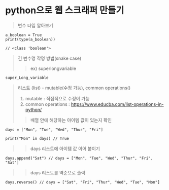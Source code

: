 # python으로 웹 스크래퍼 만들기
</hr>

> 변수 타입 알아보기 
    
    a_boolean = True
    print(type(a_boolean))
    
    // <class 'boolean'>

> 긴 변수명 작명 방법(snake case)     
>    > ex) superlongvariable

    super_Long_variable

> 리스트 (list) - mutable(수정 가능), common operations()    
> 1. mutable : 직접적으로 수정이 가능     
> 2. common operations : <https://www.educba.com/list-operations-in-python/>
>
> > 배열 안에 해당하는 아이템 값이 있는지 확인
    
    days = ["Mon", "Tue", "Wed", "Thur", "Fri"]
    
    print("Mon" in days) // True
>    > days 리스트에 아이템 값 이어 붙이기
    
    days.append("Sat") // days = ["Mon", "Tue", "Wed", "Thur", "Fri", "Sat"]
>    > days 리스트를 역순으로 출력
    
    days.reverse() // days = ["Sat", "Fri", "Thur", "Wed", "Tue", "Mon"]
>    >
